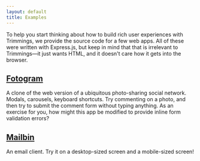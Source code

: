 ```yaml
---
layout: default
title: Examples
---
```

To help you start thinking about how to build rich user experiences with Trimmings, we provide the source code for a few web apps. All of these were written with Express.js, but keep in mind that that is irrelevant to Trimmings—it just wants HTML, and it doesn't care how it gets into the browser.

<h2>
  <a href="http://fotogram.glitch.me" class="external">
    Fotogram
  </a>
</h2>

A clone of the web version of a ubiquitous photo-sharing social network. Modals, carousels, keyboard shortcuts. Try commenting on a photo, and then try to submit the comment form without typing anything. As an exercise for you, how might this app be modified to provide inline form validation errors?

<h2>
  <a href="http://mailbin.glitch.me" class="external">
    Mailbin
  </a>
</h2>

An email client. Try it on a desktop-sized screen and a mobile-sized screen!
